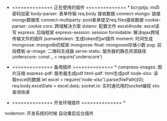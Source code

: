 * ============== 正在使用的插件 ============== *
bcryptjs:			md5密码加密
body-parser:		表单传输 req.body 接收数据
connect-mongo:		链接mongo数据库
connect-multiparty: post表单提交req.files接收数据
cookie-parser:		cookie
cors: 				跨域解决方案
dotenv:				配置文件
excel4node:			excel读写
express:			后端框架
express-session:	session
formidable:			解决ajax跨域传输文件的插件
jsonwebtoken:		生成token的jwt插件
moment:				时间生成
mongoose:			mongodb的框架
mongoose-float:		mongoose存储小数
pug:				前段模板
qr-image:			二维码生成器
serve-static:		服务器的静态资源路径
underscore:
	const _ = require('underscore')


* ============== 备用插件 ============== *
compress-images:	图片压缩
express-pdf:		服务器生成pdf
html-pdf:			html生成pdf
node-xlsx:
	读取excel的数据
	let excel = require('node-xlsx').parse(filePath)[0];
	req.body.excelDate = excel.data;
socket.io:			实时通讯用的socket编程
xto:				查询快递

* ============== 开发环境插件 ============== *

nodemon:	开发系统的时候 自动重启后台插件
